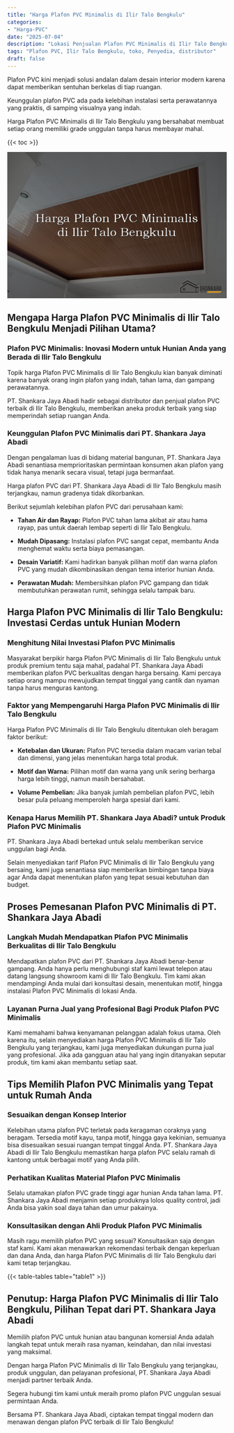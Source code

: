 ```yaml
---
title: "Harga Plafon PVC Minimalis di Ilir Talo Bengkulu"
categories: 
- "Harga-PVC"
date: "2025-07-04"
description: "Lokasi Penjualan Plafon PVC Minimalis di Ilir Talo Bengkulu bagi hunian, perkantoran, dan gerai. Produk berkualitas, variasi motif, pilihan warna modern, beserta jasa penempatan oleh tim berpengalaman serta garansi resmi!|Jasa distribusi Plafon PVC Minimalis di Ilir Talo Bengkulu bagi kebutuhan hunian, kantor, maupun gerai, beserta material berkualitas dan instalasi oleh tenaga ahli ahli dan jaminan resmi.|Solusi Plafon PVC Minimalis di Ilir Talo Bengkulu yang andal untuk rumah, kantor, serta toko, dengan material terbaik dan instalasi ditangani oleh tenaga ahli ahli dan garansi resmi.|Penjualan Plafon PVC Minimalis di Ilir Talo Bengkulu untuk hunian, office, dan gerai, beserta material unggulan dan instalasi dikerjakan oleh tim ahli, lengkap beserta garansi resmi.}"
tags: "Plafon PVC, Ilir Talo Bengkulu, toko, Penyedia, distributor"
draft: false
---
```


Plafon PVC kini menjadi solusi andalan dalam desain interior modern karena dapat memberikan sentuhan berkelas di tiap ruangan.

Keunggulan plafon PVC ada pada kelebihan instalasi serta perawatannya yang praktis, di samping visualnya yang indah.

Harga Plafon PVC Minimalis di Ilir Talo Bengkulu yang bersahabat membuat setiap orang memiliki grade unggulan tanpa harus membayar mahal.

{{< toc >}}

![Harga Plafon PVC Minimalis di Ilir Talo Bengkulu](/images/Harga-PVC/Harga-Plafon-PVC-Minimalis-di-Ilir-Talo-Bengkulu.png)


## Mengapa Harga Plafon PVC Minimalis di Ilir Talo Bengkulu Menjadi Pilihan Utama?

### Plafon PVC Minimalis: Inovasi Modern untuk Hunian Anda yang Berada di Ilir Talo Bengkulu

Topik harga Plafon PVC Minimalis di Ilir Talo Bengkulu kian banyak diminati karena banyak orang ingin plafon yang indah, tahan lama, dan gampang perawatannya.

PT. Shankara Jaya Abadi hadir sebagai distributor dan penjual plafon PVC terbaik di Ilir Talo Bengkulu, memberikan aneka produk terbaik yang siap memperindah setiap ruangan Anda.

### Keunggulan Plafon PVC Minimalis dari PT. Shankara Jaya Abadi

Dengan pengalaman luas di bidang material bangunan, PT. Shankara Jaya Abadi senantiasa memprioritaskan permintaan konsumen akan plafon yang tidak hanya menarik secara visual, tetapi juga bermanfaat.

Harga plafon PVC dari PT. Shankara Jaya Abadi di Ilir Talo Bengkulu masih terjangkau, namun gradenya tidak dikorbankan.

Berikut sejumlah kelebihan plafon PVC dari perusahaan kami:

- **Tahan Air dan Rayap:** Plafon PVC tahan lama akibat air atau hama rayap, pas untuk daerah lembap seperti di Ilir Talo Bengkulu.

- **Mudah Dipasang:** Instalasi plafon PVC sangat cepat, membantu Anda menghemat waktu serta biaya pemasangan.

- **Desain Variatif:** Kami hadirkan banyak pilihan motif dan warna plafon PVC yang mudah dikombinasikan dengan tema interior hunian Anda.

- **Perawatan Mudah:** Membersihkan plafon PVC gampang dan tidak membutuhkan perawatan rumit, sehingga selalu tampak baru.

## Harga Plafon PVC Minimalis di Ilir Talo Bengkulu: Investasi Cerdas untuk Hunian Modern

### Menghitung Nilai Investasi Plafon PVC Minimalis

Masyarakat berpikir harga Plafon PVC Minimalis di Ilir Talo Bengkulu untuk produk premium tentu saja mahal, padahal PT. Shankara Jaya Abadi memberikan plafon PVC berkualitas dengan harga bersaing. Kami percaya setiap orang mampu mewujudkan tempat tinggal yang cantik dan nyaman tanpa harus menguras kantong.

### Faktor yang Mempengaruhi Harga Plafon PVC Minimalis di Ilir Talo Bengkulu

Harga Plafon PVC Minimalis di Ilir Talo Bengkulu ditentukan oleh beragam faktor berikut:

- **Ketebalan dan Ukuran:** Plafon PVC tersedia dalam macam varian tebal dan dimensi, yang jelas menentukan harga total produk.

- **Motif dan Warna:** Pilihan motif dan warna yang unik sering berharga harga lebih tinggi, namun masih bersahabat.

- **Volume Pembelian:** Jika banyak jumlah pembelian plafon PVC, lebih besar pula peluang memperoleh harga spesial dari kami.

### Kenapa Harus Memilih PT. Shankara Jaya Abadi? untuk Produk Plafon PVC Minimalis

PT. Shankara Jaya Abadi bertekad untuk selalu memberikan service unggulan bagi Anda.

Selain menyediakan tarif Plafon PVC Minimalis di Ilir Talo Bengkulu yang bersaing, kami juga senantiasa siap memberikan bimbingan tanpa biaya agar Anda dapat menentukan plafon yang tepat sesuai kebutuhan dan budget.

## Proses Pemesanan Plafon PVC Minimalis di PT. Shankara Jaya Abadi

### Langkah Mudah Mendapatkan Plafon PVC Minimalis Berkualitas di Ilir Talo Bengkulu

Mendapatkan plafon PVC dari PT. Shankara Jaya Abadi benar-benar gampang. Anda hanya perlu menghubungi staf kami lewat telepon atau datang langsung showroom kami di Ilir Talo Bengkulu. Tim kami akan mendampingi Anda mulai dari konsultasi desain, menentukan motif, hingga instalasi Plafon PVC Minimalis di lokasi Anda.

### Layanan Purna Jual yang Profesional Bagi Produk Plafon PVC Minimalis

Kami memahami bahwa kenyamanan pelanggan adalah fokus utama. Oleh karena itu, selain menyediakan harga Plafon PVC Minimalis di Ilir Talo Bengkulu yang terjangkau, kami juga menyediakan dukungan purna jual yang profesional. Jika ada gangguan atau hal yang ingin ditanyakan seputar produk, tim kami akan membantu setiap saat.

## Tips Memilih Plafon PVC Minimalis yang Tepat untuk Rumah Anda

### Sesuaikan dengan Konsep Interior

Kelebihan utama plafon PVC terletak pada keragaman coraknya yang beragam. Tersedia motif kayu, tanpa motif, hingga gaya kekinian, semuanya bisa disesuaikan sesuai ruangan tempat tinggal Anda. PT. Shankara Jaya Abadi di Ilir Talo Bengkulu memastikan harga plafon PVC selalu ramah di kantong untuk berbagai motif yang Anda pilih.

### Perhatikan Kualitas Material Plafon PVC Minimalis

Selalu utamakan plafon PVC grade tinggi agar hunian Anda tahan lama. PT. Shankara Jaya Abadi menjamin setiap produknya lolos quality control, jadi Anda bisa yakin soal daya tahan dan umur pakainya.

### Konsultasikan dengan Ahli Produk Plafon PVC Minimalis

Masih ragu memilih plafon PVC yang sesuai? Konsultasikan saja dengan staf kami. Kami akan menawarkan rekomendasi terbaik dengan keperluan dan dana Anda, dan harga Plafon PVC Minimalis di Ilir Talo Bengkulu dari kami tetap terjangkau.

{{< table-tables table="table1" >}}

## Penutup: Harga Plafon PVC Minimalis di Ilir Talo Bengkulu, Pilihan Tepat dari PT. Shankara Jaya Abadi

Memilih plafon PVC untuk hunian atau bangunan komersial Anda adalah langkah tepat untuk meraih rasa nyaman, keindahan, dan nilai investasi yang maksimal.

Dengan harga Plafon PVC Minimalis di Ilir Talo Bengkulu yang terjangkau, produk unggulan, dan pelayanan profesional, PT. Shankara Jaya Abadi menjadi partner terbaik Anda.

Segera hubungi tim kami untuk meraih promo plafon PVC unggulan sesuai permintaan Anda.

Bersama PT. Shankara Jaya Abadi, ciptakan tempat tinggal modern dan menawan dengan plafon PVC terbaik di Ilir Talo Bengkulu!
